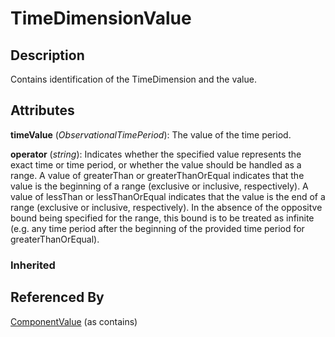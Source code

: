 
# TimeDimensionValue





## Description

Contains identification of the TimeDimension and the value.


## Attributes

**timeValue** (*ObservationalTimePeriod*): The value of the time period.

**operator** (*string*): Indicates whether the specified value represents the exact time or time period, or whether the value should be handled as a range. A value of greaterThan or greaterThanOrEqual indicates that the value is the beginning of a range (exclusive or inclusive, respectively). A value of lessThan or lessThanOrEqual indicates that the value is the end of a range (exclusive or inclusive, respectively). In the absence of the oppositve bound being specified for the range, this bound is to be treated as infinite (e.g. any time period after the beginning of the provided time period for greaterThanOrEqual).

### Inherited





## Referenced By

[ComponentValue](ComponentValue.md) (as contains)


